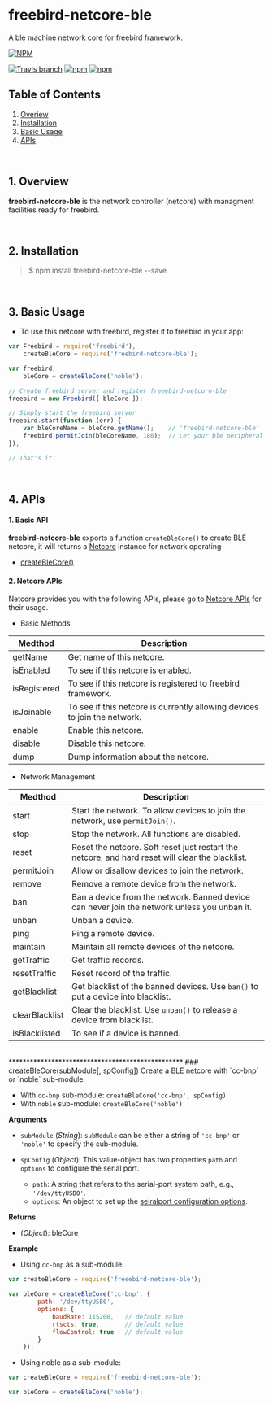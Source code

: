 # freebird-netcore-ble  
A ble machine network core for freebird framework.  

[![NPM](https://nodei.co/npm/freebird-netcore-ble.png?downloads=true)](https://nodei.co/npm/freebird-netcore-ble/)  

[![Travis branch](https://travis-ci.org/freebirdjs/freebird-netcore-ble.svg?branch=master)](https://travis-ci.org/freebirdjs/freebird-netcore-ble)
[![npm](https://img.shields.io/npm/v/freebird-netcore-ble.svg?maxAge=2592000)](https://www.npmjs.com/package/freebird-netcore-ble)
[![npm](https://img.shields.io/npm/l/freebird-netcore-ble.svg?maxAge=2592000)](https://www.npmjs.com/package/freebird-netcore-ble)


## Table of Contents  

1. [Overiew](#Overiew)  
2. [Installation](#Installation)  
3. [Basic Usage](#Basic)  
4. [APIs](#APIs)  

<br />

<a name="Overiew"></a>
## 1. Overview  

**freebird-netcore-ble** is the network controller (netcore) with managment facilities ready for freebird.  

<br />

<a name="Installation"></a>
## 2. Installation  

> $ npm install freebird-netcore-ble --save  

<br />
  
<a name="Basic"></a>
## 3. Basic Usage  

* To use this netcore with freebird, register it to freebird in your app:  

```js
var Freebird = require('freebird'),
    createBleCore = require('freebird-netcore-ble');

var freebird,
    bleCore = createBleCore('noble');

// Create freebird server and register freeebird-netcore-ble
freebird = new Freebird([ bleCore ]);

// Simply start the freebird server
freebird.start(function (err) {
    var bleCoreName = bleCore.getName();    // 'freebird-netcore-ble'
    freebird.permitJoin(bleCoreName, 180);  // Let your ble peripheral machines join the network
});

// That's it!
```

<br />

<a name="APIs"></a>
## 4. APIs  

#### 1. Basic API

**freebird-netcore-ble** exports a function `createBleCore()` to create BLE netcore, it will returns a [Netcore](https://github.com/freebirdjs/freebird-base/blob/master/docs/NetcoreClass.md#netcore-class) instance for network operating

* [createBleCore()](#API_createBleNc)


#### 2. Netcore APIs  

Netcore provides you with the following APIs, please go to [Netcore APIs](https://github.com/freebirdjs/freebird-base/blob/master/docs/NetcoreClass.md#netcore-class) for their usage.  

* Basic Methods  

| Medthod      | Description                                                                            |  
|--------------|----------------------------------------------------------------------------------------|  
| getName      | Get name of this netcore.                                                              |  
| isEnabled    | To see if this netcore is enabled.                                                     |  
| isRegistered | To see if this netcore is registered to freebird framework.                            |  
| isJoinable   | To see if this netcore is currently allowing devices to join the network.              |  
| enable       | Enable this netcore.                                                                   |  
| disable      | Disable this netcore.                                                                  |  
| dump         | Dump information about the netcore.                                                    |  

* Network Management  

| Medthod        | Description                                                                                      |  
|----------------|--------------------------------------------------------------------------------------------------|  
| start          | Start the network. To allow devices to join the network, use `permitJoin()`.                     |  
| stop           | Stop the network. All functions are disabled.                                                    |  
| reset          | Reset the netcore. Soft reset just restart the netcore, and hard reset will clear the blacklist. |  
| permitJoin     | Allow or disallow devices to join the network.                                                   |  
| remove         | Remove a remote device from the network.                                                         |  
| ban            | Ban a device from the network. Banned device can never join the network unless you unban it.     |  
| unban          | Unban a device.                                                                                  |  
| ping           | Ping a remote device.                                                                            |  
| maintain       | Maintain all remote devices of the netcore.                                                      |  
| getTraffic     | Get traffic records.                                                                             |  
| resetTraffic   | Reset record of the traffic.                                                                     |  
| getBlacklist   | Get blacklist of the banned devices. Use `ban()` to put a device into blacklist.                 |  
| clearBlacklist | Clear the blacklist. Use `unban()` to release a device from blacklist.                           |  
| isBlacklisted  | To see if a device is banned.                                                                    |  


<br />
*************************************************  
<a name="API_createBleNc"></a>  
### createBleCore(subModule[, spConfig])  
Create a BLE netcore with `cc-bnp` or `noble` sub-module.  

* With `cc-bnp` sub-module: `createBleCore('cc-bnp', spConfig)`
* With `noble` sub-module: `createBleCore('noble')`

**Arguments**  

* `subModule` (*String*): `subModule` can be either a string of `'cc-bnp'` or `'noble'` to specify the sub-module.  
* `spConfig` (*Object*): This value-object has two properties `path` and `options` to configure the serial port.  

    * `path`: A string that refers to the serial-port system path, e.g., `'/dev/ttyUSB0'`.  
    * `options`: An object to set up the [seiralport configuration options](https://www.npmjs.com/package/serialport#serialport-path-options-opencallback).  

**Returns**  

- (*Object*): bleCore  

**Example**  

* Using `cc-bnp` as a sub-module:  

```js
var createBleCore = require('freeebird-netcore-ble');

var bleCore = createBleCore('cc-bnp', {
        path: '/dev/ttyUSB0',
        options: {
            baudRate: 115200,   // default value
            rtscts: true,       // default value
            flowControl: true   // default value
        }
    });
```

* Using noble as a sub-module:  

```js
var createBleCore = require('freeebird-netcore-ble');

var bleCore = createBleCore('noble');
```

